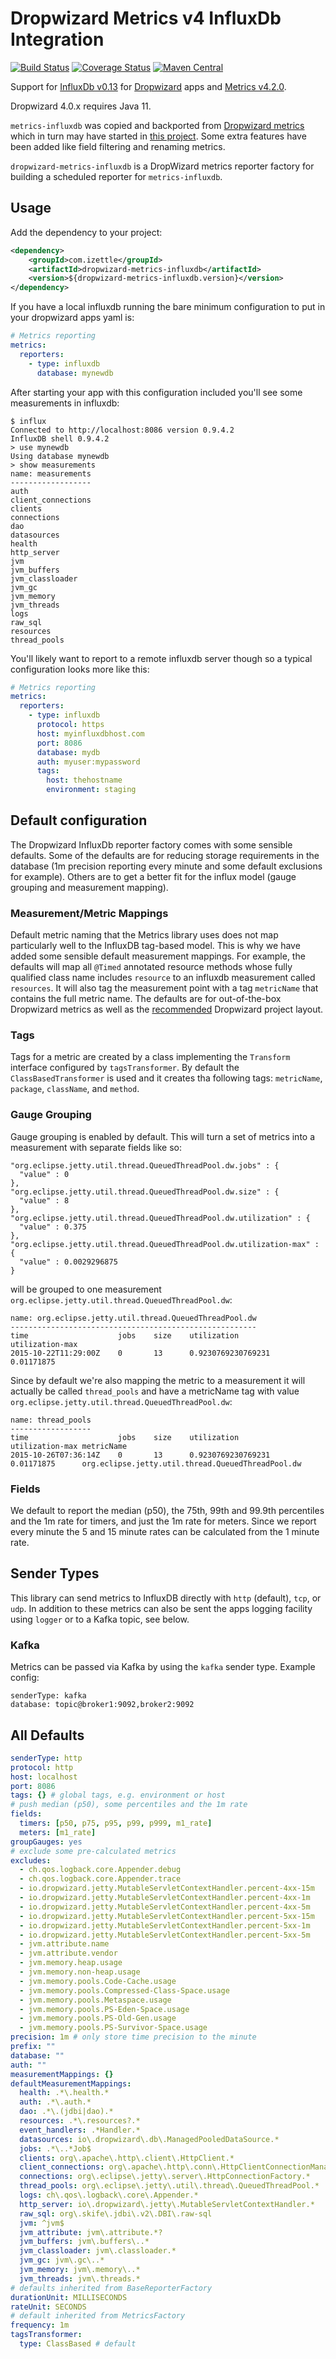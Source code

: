 Dropwizard Metrics v4 InfluxDb Integration
==========================================
[![Build Status](https://travis-ci.org/iZettle/dropwizard-metrics-influxdb.svg?branch=master)](https://travis-ci.org/iZettle/dropwizard-metrics-influxdb)
[![Coverage Status](https://coveralls.io/repos/iZettle/dropwizard-metrics-influxdb/badge.svg?branch=master&service=github)](https://coveralls.io/github/iZettle/dropwizard-metrics-influxdb?branch=master)
[![Maven Central](https://maven-badges.herokuapp.com/maven-central/com.izettle/metrics-influxdb/badge.svg)](https://maven-badges.herokuapp.com/maven-central/com.izettle/metrics-influxdb)

Support for
[InfluxDb v0.13](https://docs.influxdata.com/influxdb/v0.13/) for
[Dropwizard](http://www.dropwizard.io/) apps and
[Metrics v4.2.0](https://metrics.dropwizard.io/4.2.0/).

Dropwizard 4.0.x requires Java 11.

`metrics-influxdb` was copied and backported from
[Dropwizard metrics](https://github.com/dropwizard/metrics/tree/master/metrics-influxdb/src/main/java/io/dropwizard/metrics/influxdb)
which in turn may have started in
[this project](https://github.com/davidB/metrics-influxdb). Some extra features
have been added like field filtering and renaming metrics.

`dropwizard-metrics-influxdb` is a DropWizard metrics reporter factory for
building a scheduled reporter for `metrics-influxdb`.

## Usage

Add the dependency to your project:
```xml
<dependency>
    <groupId>com.izettle</groupId>
    <artifactId>dropwizard-metrics-influxdb</artifactId>
    <version>${dropwizard-metrics-influxdb.version}</version>
</dependency>
```

If you have a local influxdb running the bare minimum configuration to put in
your dropwizard apps yaml is:

```yaml
# Metrics reporting
metrics:
  reporters:
    - type: influxdb
      database: mynewdb
```

After starting your app with this configuration included you'll see some
measurements in influxdb:

    $ influx
    Connected to http://localhost:8086 version 0.9.4.2
    InfluxDB shell 0.9.4.2
    > use mynewdb
    Using database mynewdb
    > show measurements
    name: measurements
    ------------------
    auth
    client_connections
    clients
    connections
    dao
    datasources
    health
    http_server
    jvm
    jvm_buffers
    jvm_classloader
    jvm_gc
    jvm_memory
    jvm_threads
    logs
    raw_sql
    resources
    thread_pools

You'll likely want to report to a remote influxdb server though so a typical
configuration looks more like this:

```yaml
# Metrics reporting
metrics:
  reporters:
    - type: influxdb
      protocol: https
      host: myinfluxdbhost.com
      port: 8086
      database: mydb
      auth: myuser:mypassword
      tags:
        host: thehostname
        environment: staging
```

## Default configuration

The Dropwizard InfluxDb reporter factory comes with some sensible defaults. Some
of the defaults are for reducing storage requirements in the database (1m
precision reporting every minute and some default exclusions for
example). Others are to get a better fit for the influx model (gauge grouping
and measurement mapping).

### Measurement/Metric Mappings

Default metric naming that the Metrics library uses does not map particularly
well to the InfluxDB tag-based model. This is why we have added some sensible
default measurement mappings. For example, the defaults will map all `@Timed`
annotated resource methods whose fully qualified class name includes `resource`
to an influxdb measurement called `resources`. It will also tag the measurement
point with a tag `metricName` that contains the full metric name. The defaults
are for out-of-the-box Dropwizard metrics as well as the
[recommended](http://www.dropwizard.io/manual/core.html#organizing-your-project)
Dropwizard project layout.

### Tags

Tags for a metric are created by a class implementing the `Transform` interface
configured by `tagsTransformer`. By default the `ClassBasedTransformer` is used
and it creates tha following tags: `metricName`, `package`, `className`, and
`method`.

### Gauge Grouping

Gauge grouping is enabled by default. This will turn a set of metrics into a
measurement with separate fields like so:


    "org.eclipse.jetty.util.thread.QueuedThreadPool.dw.jobs" : {
      "value" : 0
    },
    "org.eclipse.jetty.util.thread.QueuedThreadPool.dw.size" : {
      "value" : 8
    },
    "org.eclipse.jetty.util.thread.QueuedThreadPool.dw.utilization" : {
      "value" : 0.375
    },
    "org.eclipse.jetty.util.thread.QueuedThreadPool.dw.utilization-max" : {
      "value" : 0.0029296875
    }

will be grouped to one measurement `org.eclipse.jetty.util.thread.QueuedThreadPool.dw`:

```
name: org.eclipse.jetty.util.thread.QueuedThreadPool.dw
-------------------------------------------------------
time                    jobs    size    utilization             utilization-max
2015-10-22T11:29:00Z    0       13      0.9230769230769231      0.01171875
```

Since by default we're also mapping the metric to a measurement it will actually
be called `thread_pools` and have a metricName tag with value
`org.eclipse.jetty.util.thread.QueuedThreadPool.dw`:

```
name: thread_pools
------------------
time                    jobs    size    utilization             utilization-max metricName
2015-10-26T07:36:14Z    0       13      0.9230769230769231      0.01171875      org.eclipse.jetty.util.thread.QueuedThreadPool.dw
```

### Fields

We default to report the median (p50), the 75th, 99th and 99.9th
percentiles and the 1m rate for timers, and just the 1m rate for
meters. Since we report every minute the 5 and 15 minute rates can be
calculated from the 1 minute rate.

## Sender Types

This library can send metrics to InfluxDB directly with `http` (default),
 `tcp`, or `udp`. In addition to these metrics can also be sent the apps
logging facility using `logger` or to a Kafka topic, see below.

### Kafka

Metrics can be passed via Kafka by using the `kafka` sender type. Example config:

```
senderType: kafka
database: topic@broker1:9092,broker2:9092
```

## All Defaults

```yaml
senderType: http
protocol: http
host: localhost
port: 8086
tags: {} # global tags, e.g. environment or host
# push median (p50), some percentiles and the 1m rate
fields:
  timers: [p50, p75, p95, p99, p999, m1_rate]
  meters: [m1_rate]
groupGauges: yes
# exclude some pre-calculated metrics
excludes:
  - ch.qos.logback.core.Appender.debug
  - ch.qos.logback.core.Appender.trace
  - io.dropwizard.jetty.MutableServletContextHandler.percent-4xx-15m
  - io.dropwizard.jetty.MutableServletContextHandler.percent-4xx-1m
  - io.dropwizard.jetty.MutableServletContextHandler.percent-4xx-5m
  - io.dropwizard.jetty.MutableServletContextHandler.percent-5xx-15m
  - io.dropwizard.jetty.MutableServletContextHandler.percent-5xx-1m
  - io.dropwizard.jetty.MutableServletContextHandler.percent-5xx-5m
  - jvm.attribute.name
  - jvm.attribute.vendor
  - jvm.memory.heap.usage
  - jvm.memory.non-heap.usage
  - jvm.memory.pools.Code-Cache.usage
  - jvm.memory.pools.Compressed-Class-Space.usage
  - jvm.memory.pools.Metaspace.usage
  - jvm.memory.pools.PS-Eden-Space.usage
  - jvm.memory.pools.PS-Old-Gen.usage
  - jvm.memory.pools.PS-Survivor-Space.usage
precision: 1m # only store time precision to the minute
prefix: ""
database: ""
auth: ""
measurementMappings: {}
defaultMeasurementMappings:
  health: .*\.health.*
  auth: .*\.auth.*
  dao: .*\.(jdbi|dao).*
  resources: .*\.resources?.*
  event_handlers: .*Handler.*
  datasources: io\.dropwizard\.db\.ManagedPooledDataSource.*
  jobs: .*\..*Job$
  clients: org\.apache\.http\.client\.HttpClient.*
  client_connections: org\.apache\.http\.conn\.HttpClientConnectionManager.*
  connections: org\.eclipse\.jetty\.server\.HttpConnectionFactory.*
  thread_pools: org\.eclipse\.jetty\.util\.thread\.QueuedThreadPool.*
  logs: ch\.qos\.logback\.core\.Appender.*
  http_server: io\.dropwizard\.jetty\.MutableServletContextHandler.*
  raw_sql: org\.skife\.jdbi\.v2\.DBI\.raw-sql
  jvm: ^jvm$
  jvm_attribute: jvm\.attribute.*?
  jvm_buffers: jvm\.buffers\..*
  jvm_classloader: jvm\.classloader.*
  jvm_gc: jvm\.gc\..*
  jvm_memory: jvm\.memory\..*
  jvm_threads: jvm\.threads.*
# defaults inherited from BaseReporterFactory
durationUnit: MILLISECONDS
rateUnit: SECONDS
# default inherited from MetricsFactory
frequency: 1m
tagsTransformer:
  type: ClassBased # default
```
